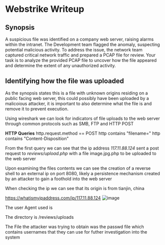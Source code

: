 # Webstrike Writeup

## Synopsis
A suspicious file was identified on a company web server, raising alarms within the intranet. The Development team flagged the anomaly, suspecting potential malicious activity. To address the issue, the network team captured critical network traffic and prepared a PCAP file for review.
Your task is to analyze the provided PCAP file to uncover how the file appeared and determine the extent of any unauthorized activity.

## Identifying how the file was uploaded
As the synopsis states this is a file with unknown origins residing on a public facing web server, this could possibly have been uploaded by a malicoious attacker, it is important to also determine what the file is and remove it to prevent execution.

Using wireshark we can look for indicators of file uploads to the web server through common protocols such as SMB, FTP and HTTP POST

**HTTP Queries**
http.request.method == POST
http contains "filename="
http contains "Content-Disposition"

From the first query we can see that the ip address *117.11.88.124* sent a post request to *reviews/upload.php* with a file image.jpg.php to be uploaded to the web server 

Upon examining the files contents we can see the creation of a reverse shell to an external ip on port 8080, likely a persistence mechanism created by an attacker to gain a foothold into the web server 

When checking the ip we can see that its origin is from tianjin, china 

https://whatismyipaddress.com/ip/117.11.88.124
![image](https://github.com/user-attachments/assets/7ee2891e-494b-4375-8685-fc2ebc4f3af2)


The user Agent used is 

The directory is /reviews/uploads

The File the attacker was trying to obtain was the passwd file which contains usernames that they can use for futher investigation into the system 

